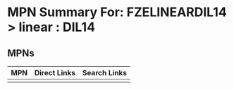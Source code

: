 



# MPN Summary For: FZELINEARDIL14 > linear : DIL14

## MPNs
  

|MPN|Direct Links|Search Links|
| :--- | :--- | :--- |
||||
